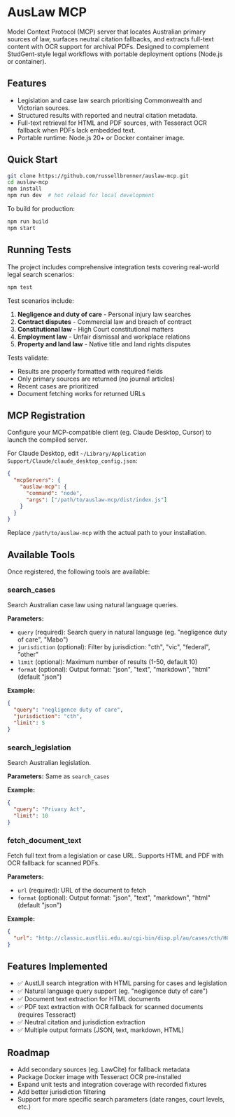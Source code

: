 # AusLaw MCP

Model Context Protocol (MCP) server that locates Australian primary sources of law, surfaces neutral citation fallbacks, and extracts full-text content with OCR support for archival PDFs. Designed to complement StudGent-style legal workflows with portable deployment options (Node.js or container).

## Features
- Legislation and case law search prioritising Commonwealth and Victorian sources.
- Structured results with reported and neutral citation metadata.
- Full-text retrieval for HTML and PDF sources, with Tesseract OCR fallback when PDFs lack embedded text.
- Portable runtime: Node.js 20+ or Docker container image.

## Quick Start
```bash
git clone https://github.com/russellbrenner/auslaw-mcp.git
cd auslaw-mcp
npm install
npm run dev  # hot reload for local development
```

To build for production:
```bash
npm run build
npm start
```

## Running Tests
The project includes comprehensive integration tests covering real-world legal search scenarios:

```bash
npm test
```

Test scenarios include:
1. **Negligence and duty of care** - Personal injury law searches
2. **Contract disputes** - Commercial law and breach of contract
3. **Constitutional law** - High Court constitutional matters
4. **Employment law** - Unfair dismissal and workplace relations
5. **Property and land law** - Native title and land rights disputes

Tests validate:
- Results are properly formatted with required fields
- Only primary sources are returned (no journal articles)
- Recent cases are prioritized
- Document fetching works for returned URLs

## MCP Registration
Configure your MCP-compatible client (eg. Claude Desktop, Cursor) to launch the compiled server.

For Claude Desktop, edit `~/Library/Application Support/Claude/claude_desktop_config.json`:
```json
{
  "mcpServers": {
    "auslaw-mcp": {
      "command": "node",
      "args": ["/path/to/auslaw-mcp/dist/index.js"]
    }
  }
}
```

Replace `/path/to/auslaw-mcp` with the actual path to your installation.

## Available Tools

Once registered, the following tools are available:

### search_cases
Search Australian case law using natural language queries.

**Parameters:**
- `query` (required): Search query in natural language (eg. "negligence duty of care", "Mabo")
- `jurisdiction` (optional): Filter by jurisdiction: "cth", "vic", "federal", "other"
- `limit` (optional): Maximum number of results (1-50, default 10)
- `format` (optional): Output format: "json", "text", "markdown", "html" (default "json")

**Example:**
```json
{
  "query": "negligence duty of care",
  "jurisdiction": "cth",
  "limit": 5
}
```

### search_legislation
Search Australian legislation.

**Parameters:** Same as `search_cases`

**Example:**
```json
{
  "query": "Privacy Act",
  "limit": 10
}
```

### fetch_document_text
Fetch full text from a legislation or case URL. Supports HTML and PDF with OCR fallback for scanned PDFs.

**Parameters:**
- `url` (required): URL of the document to fetch
- `format` (optional): Output format: "json", "text", "markdown", "html" (default "json")

**Example:**
```json
{
  "url": "http://classic.austlii.edu.au/cgi-bin/disp.pl/au/cases/cth/HCA/1984/84.html"
}
```

## Features Implemented
- ✅ AustLII search integration with HTML parsing for cases and legislation
- ✅ Natural language query support (eg. "negligence duty of care")
- ✅ Document text extraction for HTML documents
- ✅ PDF text extraction with OCR fallback for scanned documents (requires Tesseract)
- ✅ Neutral citation and jurisdiction extraction
- ✅ Multiple output formats (JSON, text, markdown, HTML)

## Roadmap
- Add secondary sources (eg. LawCite) for fallback metadata
- Package Docker image with Tesseract OCR pre-installed
- Expand unit tests and integration coverage with recorded fixtures
- Add better jurisdiction filtering
- Support for more specific search parameters (date ranges, court levels, etc.)
